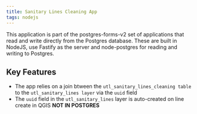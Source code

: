 ```yaml
---
title: Sanitary Lines Cleaning App
tags: nodejs
---
```

This application is part of the postgres-forms-v2 set of applications that read and write directly from the Postgres database. These are built in NodeJS, use Fastify as the server and node-postgres for reading and writing to Postgres.

## Key Features
 - The app relies on a join btween the ``utl_sanitary_lines_cleaning table`` to the ``utl_sanitary_lines layer`` via the ``uuid`` field
 - The ``uuid`` field in the ``utl_sanitary_lines`` layer is auto-created on line create in QGIS **NOT IN POSTGRES**
